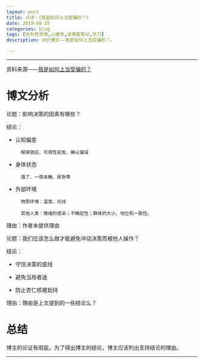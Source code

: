 ```yaml
---
layout: post
title: 点评：《我是如何上当受骗的？》
date: 2019-08-25
categories: blog
tags: [批判性思维,心理学,读博客笔记,学习]
description: 评价博文——我是如何上当受骗的？。

---
```



----------

资料来源——[我是如何上当受骗的？](https://www.iyouport.org/我是如何上当受骗的？/)

# 博文分析 #

论题：影响决策的因素有哪些？

结论：

- 认知偏差

		框架效应、可得性启发、确认偏误

- 身体状态

		饿了、一夜未睡、尿急等

- 外部环境

		物质环境：温度、光线

		其他人类：情绪的感染；不确定性；群体的大小、地位和一致性。

理由：作者未提供理由


论题：我们应该怎么做才能避免冲动决策而被他人操作？

结论：

- 守住决策的底线

- 避免当局者迷

- 防止杏仁核被劫持

理由：理由是上文提到的一些结论么？

# 总结 #

博主的论证有瑕疵。为了得出博主的结论，博主应该列出支持结论的理由。


----------